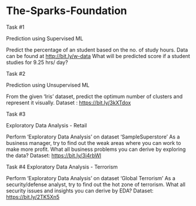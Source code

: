 # The-Sparks-Foundation

Task #1

Prediction using Supervised ML

Predict the percentage of an student based on the no. of study hours.
Data can be found at http://bit.ly/w-data
What will be predicted score if a student studies for 9.25 hrs/ day?

Task #2

Prediction using Unsupervised ML

From the given ‘Iris’ dataset, predict the optimum number of clusters and represent it visually.
Dataset : https://bit.ly/3kXTdox

Task #3

Exploratory Data Analysis - Retail

Perform ‘Exploratory Data Analysis’ on dataset ‘SampleSuperstore’
As a business manager, try to find out the weak areas where you can work to make more profit.
What all business problems you can derive by exploring the data?
Dataset: https://bit.ly/3i4rbWl


Task #4
Exploratory Data Analysis - Terrorism

Perform ‘Exploratory Data Analysis’ on dataset ‘Global Terrorism’
As a security/defense analyst, try to find out the hot zone of terrorism.
What all security issues and insights you can derive by EDA?
Dataset: https://bit.ly/2TK5Xn5
